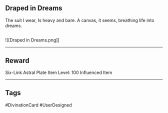 ## Draped in Dreams
The suit I wear,
Is heavy and bare.
A canvas, it seems, breathing life into dreams.
## 
![[Draped in Dreams.png]]

---
## Reward
Six-Link Astral Plate
Item Level: 100
Influenced Item

---
## Tags
#DivinationCard
#UserDesigned